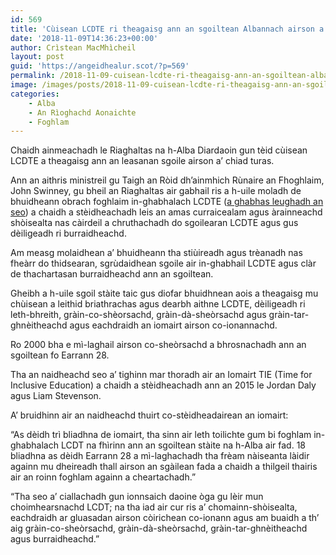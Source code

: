 ```yaml
---
id: 569
title: 'Cùisean LCDTE ri theagaisg ann an sgoiltean Albannach airson a’ chiad turas'
date: '2018-11-09T14:36:23+00:00'
author: Crìstean MacMhìcheil
layout: post
guid: 'https://angeidhealur.scot/?p=569'
permalink: /2018-11-09-cuisean-lcdte-ri-theagaisg-ann-an-sgoiltean-albannach-airson-a-chiad-turas/
image: /images/posts/2018-11-09-cuisean-lcdte-ri-theagaisg-ann-an-sgoiltean-albannach-airson-a-chiad-turas.webp
categories:
    - Alba
    - An Rìoghachd Aonaichte
    - Foghlam
---
```


Chaidh ainmeachadh le Riaghaltas na h-Alba Diardaoin gun tèid cùisean LCDTE a theagaisg ann an leasanan sgoile airson a’ chiad turas.

Ann an aithris ministreil gu Taigh an Ròid dh’ainmhich Rùnaire an Fhoghlaim, John Swinney, gu bheil an Riaghaltas air gabhail ris a h-uile moladh de bhuidheann obrach foghlaim in-ghabhalach LCDTE ([a ghabhas leughadh an seo](https://www2.gov.scot/Resource/0054/00542171.pdf)) a chaidh a stèidheachadh leis an amas curraicealam agus àrainneachd shòisealta nas càirdeil a chruthachadh do sgoilearan LCDTE agus gus dèiligeadh ri burraidheachd.

Am measg molaidhean a’ bhuidheann tha stiùireadh agus trèanadh nas fheàrr do thidsearan, sgrùdaidhean sgoile air in-ghabhail LCDTE agus clàr de thachartasan burraidheachd ann an sgoiltean.

Gheibh a h-uile sgoil stàite taic gus diofar bhuidhnean aois a theagaisg mu chùisean a leithid briathrachas agus dearbh aithne LCDTE, dèiligeadh ri leth-bhreith, gràin-co-shèorsachd, gràin-dà-sheòrsachd agus gràin-tar-ghnèitheachd agus eachdraidh an iomairt airson co-ionannachd.

Ro 2000 bha e mì-laghail airson co-sheòrsachd a bhrosnachadh ann an sgoiltean fo Earrann 28.

Tha an naidheachd seo a’ tighinn mar thoradh air an Iomairt TIE (Time for Inclusive Education) a chaidh a stèidheachadh ann an 2015 le Jordan Daly agus Liam Stevenson.

A’ bruidhinn air an naidheachd thuirt co-stèidheadairean an iomairt:

“As dèidh trì bliadhna de iomairt, tha sinn air leth toilichte gum bi foghlam in-ghabhalach LCDT na fhìrinn ann an sgoiltean stàite na h-Alba air fad. 18 bliadhna as dèidh Earrann 28 a mì-laghachadh tha frèam nàiseanta làidir againn mu dheireadh thall airson an sgàilean fada a chaidh a thilgeil thairis air an roinn foghlam againn a cheartachadh.”

“Tha seo a’ ciallachadh gun ionnsaich daoine òga gu lèir mun choimhearsnachd LCDT; na tha iad air cur ris a’ chomainn-shòisealta, eachdraidh ar gluasadan airson còirichean co-ionann agus am buaidh a th’ aig gràin-co-sheòrsachd, gràin-dà-sheòrsachd, gràin-tar-ghnèitheachd agus burraidheachd.”

